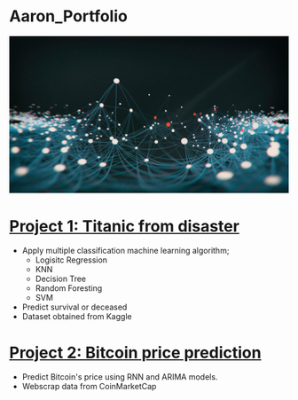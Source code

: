 # Aaron_Portfolio

![](https://github.com/HongPhuMagic/Aaron_Portfolio/blob/master/Images/dims.jpg)

# [Project 1: Titanic from disaster](https://github.com/HongPhuMagic/ML-Project-1-Titanic-from-Disaster)
* Apply multiple classification machine learning algorithm;
    * Logisitc Regression
    * KNN
    * Decision Tree
    * Random Foresting
    * SVM
* Predict survival or deceased
* Dataset obtained from Kaggle

# [Project 2: Bitcoin price prediction](https://github.com/HongPhuMagic/ML-Project-2-Bitcoin)
* Predict Bitcoin's price using RNN and ARIMA models.
* Webscrap data from CoinMarketCap
